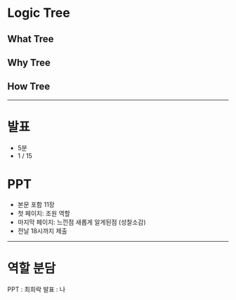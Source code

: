 # Logic Tree 
## What Tree

## Why Tree

## How Tree

---

# 발표
- 5분 
- 1 / 15
# PPT
- 본문 포함 11장
- 첫 페이지:  조원 역할 
- 마지막 페이지: 느낀점 새롭게 알게된점 (성찰소감)
- 전날 18시까지 제출

---

# 역할 분담
PPT : 최희락
발표 :  나 


